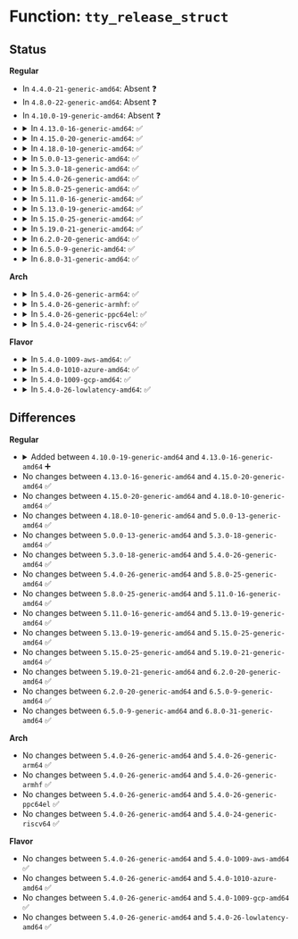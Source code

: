 # Function: <code>tty_release_struct</code>

## Status
<b>Regular</b>
<ul>
<li>
In <code>4.4.0-21-generic-amd64</code>: Absent ❓
</li>
<li>
In <code>4.8.0-22-generic-amd64</code>: Absent ❓
</li>
<li>
In <code>4.10.0-19-generic-amd64</code>: Absent ❓
</li>
<li>
<details>
<summary>In <code>4.13.0-16-generic-amd64</code>: ✅</summary>

```c
void tty_release_struct(struct tty_struct * tty, int idx)
```

```json
{
  "name": "tty_release_struct",
  "collision_type": "Unique Global",
  "inline_type": "No",
  "funcs": [
    {
      "addr": 18446744071584555376,
      "name": "tty_release_struct",
      "external": true,
      "loc": "drivers/tty/tty_io.c:1523",
      "file": "drivers/tty/tty_io.c",
      "inline": "seen, unknown",
      "caller_inline": [],
      "caller_func": [
        "drivers/tty/tty_io.c:tty_release"
      ]
    }
  ],
  "symbols": [
    {
      "addr": 18446744071584555376,
      "name": "tty_release_struct",
      "section": ".text",
      "bind": "STB_GLOBAL",
      "size": 130
    }
  ]
}
```
</details>
</li>
<li>
<details>
<summary>In <code>4.15.0-20-generic-amd64</code>: ✅</summary>

```c
void tty_release_struct(struct tty_struct * tty, int idx)
```

```json
{
  "name": "tty_release_struct",
  "collision_type": "Unique Global",
  "inline_type": "No",
  "funcs": [
    {
      "addr": 18446744071584975664,
      "name": "tty_release_struct",
      "external": true,
      "loc": "drivers/tty/tty_io.c:1575",
      "file": "drivers/tty/tty_io.c",
      "inline": "seen, unknown",
      "caller_inline": [],
      "caller_func": [
        "drivers/tty/tty_io.c:tty_release",
        "drivers/tty/serdev/serdev-ttyport.c:ttyport_close",
        "drivers/tty/serdev/serdev-ttyport.c:ttyport_open"
      ]
    }
  ],
  "symbols": [
    {
      "addr": 18446744071584975664,
      "name": "tty_release_struct",
      "section": ".text",
      "bind": "STB_GLOBAL",
      "size": 71
    }
  ]
}
```
</details>
</li>
<li>
<details>
<summary>In <code>4.18.0-10-generic-amd64</code>: ✅</summary>

```c
void tty_release_struct(struct tty_struct * tty, int idx)
```

```json
{
  "name": "tty_release_struct",
  "collision_type": "Unique Global",
  "inline_type": "No",
  "funcs": [
    {
      "addr": 18446744071585206144,
      "name": "tty_release_struct",
      "external": true,
      "loc": "drivers/tty/tty_io.c:1593",
      "file": "drivers/tty/tty_io.c",
      "inline": "seen, unknown",
      "caller_inline": [],
      "caller_func": [
        "drivers/tty/tty_io.c:tty_release",
        "drivers/tty/serdev/serdev-ttyport.c:ttyport_close",
        "drivers/tty/serdev/serdev-ttyport.c:ttyport_open"
      ]
    }
  ],
  "symbols": [
    {
      "addr": 18446744071585206144,
      "name": "tty_release_struct",
      "section": ".text",
      "bind": "STB_GLOBAL",
      "size": 71
    }
  ]
}
```
</details>
</li>
<li>
<details>
<summary>In <code>5.0.0-13-generic-amd64</code>: ✅</summary>

```c
void tty_release_struct(struct tty_struct * tty, int idx)
```

```json
{
  "name": "tty_release_struct",
  "collision_type": "Unique Global",
  "inline_type": "No",
  "funcs": [
    {
      "addr": 18446744071585325024,
      "name": "tty_release_struct",
      "external": true,
      "loc": "drivers/tty/tty_io.c:1605",
      "file": "drivers/tty/tty_io.c",
      "inline": "seen, unknown",
      "caller_inline": [],
      "caller_func": [
        "drivers/tty/tty_io.c:tty_release",
        "drivers/tty/serdev/serdev-ttyport.c:ttyport_close",
        "drivers/tty/serdev/serdev-ttyport.c:ttyport_open"
      ]
    }
  ],
  "symbols": [
    {
      "addr": 18446744071585325024,
      "name": "tty_release_struct",
      "section": ".text",
      "bind": "STB_GLOBAL",
      "size": 71
    }
  ]
}
```
</details>
</li>
<li>
<details>
<summary>In <code>5.3.0-18-generic-amd64</code>: ✅</summary>

```c
void tty_release_struct(struct tty_struct * tty, int idx)
```

```json
{
  "name": "tty_release_struct",
  "collision_type": "Unique Global",
  "inline_type": "No",
  "funcs": [
    {
      "addr": 18446744071585536944,
      "name": "tty_release_struct",
      "external": true,
      "loc": "drivers/tty/tty_io.c:1607",
      "file": "drivers/tty/tty_io.c",
      "inline": "seen, unknown",
      "caller_inline": [],
      "caller_func": [
        "drivers/tty/tty_io.c:tty_release",
        "drivers/tty/serdev/serdev-ttyport.c:ttyport_close",
        "drivers/tty/serdev/serdev-ttyport.c:ttyport_open"
      ]
    }
  ],
  "symbols": [
    {
      "addr": 18446744071585536944,
      "name": "tty_release_struct",
      "section": ".text",
      "bind": "STB_GLOBAL",
      "size": 73
    }
  ]
}
```
</details>
</li>
<li>
<details>
<summary>In <code>5.4.0-26-generic-amd64</code>: ✅</summary>

```c
void tty_release_struct(struct tty_struct * tty, int idx)
```

```json
{
  "name": "tty_release_struct",
  "collision_type": "Unique Global",
  "inline_type": "No",
  "funcs": [
    {
      "addr": 18446744071585677856,
      "name": "tty_release_struct",
      "external": true,
      "loc": "drivers/tty/tty_io.c:1607",
      "file": "drivers/tty/tty_io.c",
      "inline": "seen, unknown",
      "caller_inline": [],
      "caller_func": [
        "drivers/tty/tty_io.c:tty_release",
        "drivers/tty/serdev/serdev-ttyport.c:ttyport_close",
        "drivers/tty/serdev/serdev-ttyport.c:ttyport_open"
      ]
    }
  ],
  "symbols": [
    {
      "addr": 18446744071585677856,
      "name": "tty_release_struct",
      "section": ".text",
      "bind": "STB_GLOBAL",
      "size": 73
    }
  ]
}
```
</details>
</li>
<li>
<details>
<summary>In <code>5.8.0-25-generic-amd64</code>: ✅</summary>

```c
void tty_release_struct(struct tty_struct * tty, int idx)
```

```json
{
  "name": "tty_release_struct",
  "collision_type": "Unique Global",
  "inline_type": "No",
  "funcs": [
    {
      "addr": 18446744071586403984,
      "name": "tty_release_struct",
      "external": true,
      "loc": "drivers/tty/tty_io.c:1609",
      "file": "drivers/tty/tty_io.c",
      "inline": "seen, unknown",
      "caller_inline": [],
      "caller_func": [
        "drivers/tty/tty_io.c:tty_release",
        "drivers/tty/serdev/serdev-ttyport.c:ttyport_close",
        "drivers/tty/serdev/serdev-ttyport.c:ttyport_open"
      ]
    }
  ],
  "symbols": [
    {
      "addr": 18446744071586403984,
      "name": "tty_release_struct",
      "section": ".text",
      "bind": "STB_GLOBAL",
      "size": 136
    }
  ]
}
```
</details>
</li>
<li>
<details>
<summary>In <code>5.11.0-16-generic-amd64</code>: ✅</summary>

```c
void tty_release_struct(struct tty_struct * tty, int idx)
```

```json
{
  "name": "tty_release_struct",
  "collision_type": "Unique Global",
  "inline_type": "No",
  "funcs": [
    {
      "addr": 18446744071586519136,
      "name": "tty_release_struct",
      "external": true,
      "loc": "drivers/tty/tty_io.c:1693",
      "file": "drivers/tty/tty_io.c",
      "inline": "seen, unknown",
      "caller_inline": [],
      "caller_func": [
        "drivers/tty/tty_io.c:tty_release",
        "drivers/tty/serdev/serdev-ttyport.c:ttyport_close",
        "drivers/tty/serdev/serdev-ttyport.c:ttyport_open"
      ]
    }
  ],
  "symbols": [
    {
      "addr": 18446744071586519136,
      "name": "tty_release_struct",
      "section": ".text",
      "bind": "STB_GLOBAL",
      "size": 136
    }
  ]
}
```
</details>
</li>
<li>
<details>
<summary>In <code>5.13.0-19-generic-amd64</code>: ✅</summary>

```c
void tty_release_struct(struct tty_struct * tty, int idx)
```

```json
{
  "name": "tty_release_struct",
  "collision_type": "Unique Global",
  "inline_type": "No",
  "funcs": [
    {
      "addr": 18446744071586404080,
      "name": "tty_release_struct",
      "external": true,
      "loc": "drivers/tty/tty_io.c:1708",
      "file": "drivers/tty/tty_io.c",
      "inline": "seen, unknown",
      "caller_inline": [],
      "caller_func": [
        "drivers/tty/tty_io.c:tty_release",
        "drivers/tty/serdev/serdev-ttyport.c:ttyport_close",
        "drivers/tty/serdev/serdev-ttyport.c:ttyport_open"
      ]
    }
  ],
  "symbols": [
    {
      "addr": 18446744071586404080,
      "name": "tty_release_struct",
      "section": ".text",
      "bind": "STB_GLOBAL",
      "size": 136
    }
  ]
}
```
</details>
</li>
<li>
<details>
<summary>In <code>5.15.0-25-generic-amd64</code>: ✅</summary>

```c
void tty_release_struct(struct tty_struct * tty, int idx)
```

```json
{
  "name": "tty_release_struct",
  "collision_type": "Unique Global",
  "inline_type": "No",
  "funcs": [
    {
      "addr": 18446744071586930864,
      "name": "tty_release_struct",
      "external": true,
      "loc": "drivers/tty/tty_io.c:1701",
      "file": "drivers/tty/tty_io.c",
      "inline": "seen, unknown",
      "caller_inline": [],
      "caller_func": [
        "drivers/tty/tty_io.c:tty_release",
        "drivers/tty/serdev/serdev-ttyport.c:ttyport_close",
        "drivers/tty/serdev/serdev-ttyport.c:ttyport_open"
      ]
    }
  ],
  "symbols": [
    {
      "addr": 18446744071586930864,
      "name": "tty_release_struct",
      "section": ".text",
      "bind": "STB_GLOBAL",
      "size": 136
    }
  ]
}
```
</details>
</li>
<li>
<details>
<summary>In <code>5.19.0-21-generic-amd64</code>: ✅</summary>

```c
void tty_release_struct(struct tty_struct * tty, int idx)
```

```json
{
  "name": "tty_release_struct",
  "collision_type": "Unique Global",
  "inline_type": "No",
  "funcs": [
    {
      "addr": 18446744071588225168,
      "name": "tty_release_struct",
      "external": true,
      "loc": "drivers/tty/tty_io.c:1689",
      "file": "drivers/tty/tty_io.c",
      "inline": "seen, unknown",
      "caller_inline": [],
      "caller_func": [
        "drivers/tty/tty_io.c:tty_release",
        "drivers/tty/serdev/serdev-ttyport.c:ttyport_close",
        "drivers/tty/serdev/serdev-ttyport.c:ttyport_open"
      ]
    }
  ],
  "symbols": [
    {
      "addr": 18446744071588225168,
      "name": "tty_release_struct",
      "section": ".text",
      "bind": "STB_GLOBAL",
      "size": 140
    }
  ]
}
```
</details>
</li>
<li>
<details>
<summary>In <code>6.2.0-20-generic-amd64</code>: ✅</summary>

```c
void tty_release_struct(struct tty_struct * tty, int idx)
```

```json
{
  "name": "tty_release_struct",
  "collision_type": "Unique Global",
  "inline_type": "No",
  "funcs": [
    {
      "addr": 18446744071589633984,
      "name": "tty_release_struct",
      "external": true,
      "loc": "drivers/tty/tty_io.c:1684",
      "file": "drivers/tty/tty_io.c",
      "inline": "seen, unknown",
      "caller_inline": [],
      "caller_func": [
        "drivers/tty/tty_io.c:tty_release",
        "drivers/tty/serdev/serdev-ttyport.c:ttyport_close",
        "drivers/tty/serdev/serdev-ttyport.c:ttyport_open"
      ]
    }
  ],
  "symbols": [
    {
      "addr": 18446744071589633984,
      "name": "tty_release_struct",
      "section": ".text",
      "bind": "STB_GLOBAL",
      "size": 140
    }
  ]
}
```
</details>
</li>
<li>
<details>
<summary>In <code>6.5.0-9-generic-amd64</code>: ✅</summary>

```c
void tty_release_struct(struct tty_struct * tty, int idx)
```

```json
{
  "name": "tty_release_struct",
  "collision_type": "Unique Global",
  "inline_type": "No",
  "funcs": [
    {
      "addr": 18446744071589937024,
      "name": "tty_release_struct",
      "external": true,
      "loc": "drivers/tty/tty_io.c:1693",
      "file": "drivers/tty/tty_io.c",
      "inline": "seen, unknown",
      "caller_inline": [],
      "caller_func": [
        "drivers/tty/tty_io.c:tty_release",
        "drivers/tty/serdev/serdev-ttyport.c:ttyport_close",
        "drivers/tty/serdev/serdev-ttyport.c:ttyport_open"
      ]
    }
  ],
  "symbols": [
    {
      "addr": 18446744071589937024,
      "name": "tty_release_struct",
      "section": ".text",
      "bind": "STB_GLOBAL",
      "size": 140
    }
  ]
}
```
</details>
</li>
<li>
<details>
<summary>In <code>6.8.0-31-generic-amd64</code>: ✅</summary>

```c
void tty_release_struct(struct tty_struct * tty, int idx)
```

```json
{
  "name": "tty_release_struct",
  "collision_type": "Unique Global",
  "inline_type": "No",
  "funcs": [
    {
      "addr": 18446744071590275568,
      "name": "tty_release_struct",
      "external": true,
      "loc": "drivers/tty/tty_io.c:1691",
      "file": "drivers/tty/tty_io.c",
      "inline": "seen, unknown",
      "caller_inline": [],
      "caller_func": [
        "drivers/tty/tty_io.c:tty_release",
        "drivers/tty/serdev/serdev-ttyport.c:ttyport_close",
        "drivers/tty/serdev/serdev-ttyport.c:ttyport_open"
      ]
    }
  ],
  "symbols": [
    {
      "addr": 18446744071590275568,
      "name": "tty_release_struct",
      "section": ".text",
      "bind": "STB_GLOBAL",
      "size": 140
    }
  ]
}
```
</details>
</li>
</ul>
<b>Arch</b>
<ul>
<li>
<details>
<summary>In <code>5.4.0-26-generic-arm64</code>: ✅</summary>

```c
void tty_release_struct(struct tty_struct * tty, int idx)
```

```json
{
  "name": "tty_release_struct",
  "collision_type": "Unique Global",
  "inline_type": "No",
  "funcs": [
    {
      "addr": 18446603336498345056,
      "name": "tty_release_struct",
      "external": true,
      "loc": "drivers/tty/tty_io.c:1607",
      "file": "drivers/tty/tty_io.c",
      "inline": "seen, unknown",
      "caller_inline": [],
      "caller_func": [
        "drivers/tty/tty_io.c:tty_release",
        "drivers/tty/serdev/serdev-ttyport.c:ttyport_close",
        "drivers/tty/serdev/serdev-ttyport.c:ttyport_open"
      ]
    }
  ],
  "symbols": [
    {
      "addr": 18446603336498345056,
      "name": "tty_release_struct",
      "section": ".text",
      "bind": "STB_GLOBAL",
      "size": 100
    }
  ]
}
```
</details>
</li>
<li>
<details>
<summary>In <code>5.4.0-26-generic-armhf</code>: ✅</summary>

```c
void tty_release_struct(struct tty_struct * tty, int idx)
```

```json
{
  "name": "tty_release_struct",
  "collision_type": "Unique Global",
  "inline_type": "No",
  "funcs": [
    {
      "addr": 3231037392,
      "name": "tty_release_struct",
      "external": true,
      "loc": "drivers/tty/tty_io.c:1607",
      "file": "drivers/tty/tty_io.c",
      "inline": "seen, unknown",
      "caller_inline": [],
      "caller_func": [
        "drivers/tty/tty_io.c:tty_release",
        "drivers/tty/serdev/serdev-ttyport.c:ttyport_close",
        "drivers/tty/serdev/serdev-ttyport.c:ttyport_open"
      ]
    }
  ],
  "symbols": [
    {
      "addr": 3231037392,
      "name": "tty_release_struct",
      "section": ".text",
      "bind": "STB_GLOBAL",
      "size": 80
    }
  ]
}
```
</details>
</li>
<li>
<details>
<summary>In <code>5.4.0-26-generic-ppc64el</code>: ✅</summary>

```c
void tty_release_struct(struct tty_struct * tty, int idx)
```

```json
{
  "name": "tty_release_struct",
  "collision_type": "Unique Global",
  "inline_type": "No",
  "funcs": [
    {
      "addr": 13835058055291526880,
      "name": "tty_release_struct",
      "external": true,
      "loc": "drivers/tty/tty_io.c:1607",
      "file": "drivers/tty/tty_io.c",
      "inline": "seen, unknown",
      "caller_inline": [],
      "caller_func": [
        "drivers/tty/tty_io.c:tty_release",
        "drivers/tty/serdev/serdev-ttyport.c:ttyport_close",
        "drivers/tty/serdev/serdev-ttyport.c:ttyport_open"
      ]
    }
  ],
  "symbols": [
    {
      "addr": 13835058055291526880,
      "name": "tty_release_struct",
      "section": ".text",
      "bind": "STB_GLOBAL",
      "size": 128
    }
  ]
}
```
</details>
</li>
<li>
<details>
<summary>In <code>5.4.0-24-generic-riscv64</code>: ✅</summary>

```c
void tty_release_struct(struct tty_struct * tty, int idx)
```

```json
{
  "name": "tty_release_struct",
  "collision_type": "Unique Global",
  "inline_type": "No",
  "funcs": [
    {
      "addr": 18446743936276026072,
      "name": "tty_release_struct",
      "external": true,
      "loc": "drivers/tty/tty_io.c:1607",
      "file": "drivers/tty/tty_io.c",
      "inline": "seen, unknown",
      "caller_inline": [],
      "caller_func": [
        "drivers/tty/tty_io.c:tty_release",
        "drivers/tty/serdev/serdev-ttyport.c:ttyport_close",
        "drivers/tty/serdev/serdev-ttyport.c:ttyport_open"
      ]
    }
  ],
  "symbols": [
    {
      "addr": 18446743936276026072,
      "name": "tty_release_struct",
      "section": ".text",
      "bind": "STB_GLOBAL",
      "size": 102
    }
  ]
}
```
</details>
</li>
</ul>
<b>Flavor</b>
<ul>
<li>
<details>
<summary>In <code>5.4.0-1009-aws-amd64</code>: ✅</summary>

```c
void tty_release_struct(struct tty_struct * tty, int idx)
```

```json
{
  "name": "tty_release_struct",
  "collision_type": "Unique Global",
  "inline_type": "No",
  "funcs": [
    {
      "addr": 18446744071585438880,
      "name": "tty_release_struct",
      "external": true,
      "loc": "drivers/tty/tty_io.c:1607",
      "file": "drivers/tty/tty_io.c",
      "inline": "seen, unknown",
      "caller_inline": [],
      "caller_func": [
        "drivers/tty/tty_io.c:tty_release",
        "drivers/tty/serdev/serdev-ttyport.c:ttyport_close",
        "drivers/tty/serdev/serdev-ttyport.c:ttyport_open"
      ]
    }
  ],
  "symbols": [
    {
      "addr": 18446744071585438880,
      "name": "tty_release_struct",
      "section": ".text",
      "bind": "STB_GLOBAL",
      "size": 73
    }
  ]
}
```
</details>
</li>
<li>
<details>
<summary>In <code>5.4.0-1010-azure-amd64</code>: ✅</summary>

```c
void tty_release_struct(struct tty_struct * tty, int idx)
```

```json
{
  "name": "tty_release_struct",
  "collision_type": "Unique Global",
  "inline_type": "No",
  "funcs": [
    {
      "addr": 18446744071585308912,
      "name": "tty_release_struct",
      "external": true,
      "loc": "drivers/tty/tty_io.c:1607",
      "file": "drivers/tty/tty_io.c",
      "inline": "seen, unknown",
      "caller_inline": [],
      "caller_func": [
        "drivers/tty/tty_io.c:tty_release"
      ]
    }
  ],
  "symbols": [
    {
      "addr": 18446744071585308912,
      "name": "tty_release_struct",
      "section": ".text",
      "bind": "STB_GLOBAL",
      "size": 73
    }
  ]
}
```
</details>
</li>
<li>
<details>
<summary>In <code>5.4.0-1009-gcp-amd64</code>: ✅</summary>

```c
void tty_release_struct(struct tty_struct * tty, int idx)
```

```json
{
  "name": "tty_release_struct",
  "collision_type": "Unique Global",
  "inline_type": "No",
  "funcs": [
    {
      "addr": 18446744071585628256,
      "name": "tty_release_struct",
      "external": true,
      "loc": "drivers/tty/tty_io.c:1607",
      "file": "drivers/tty/tty_io.c",
      "inline": "seen, unknown",
      "caller_inline": [],
      "caller_func": [
        "drivers/tty/tty_io.c:tty_release",
        "drivers/tty/serdev/serdev-ttyport.c:ttyport_close",
        "drivers/tty/serdev/serdev-ttyport.c:ttyport_open"
      ]
    }
  ],
  "symbols": [
    {
      "addr": 18446744071585628256,
      "name": "tty_release_struct",
      "section": ".text",
      "bind": "STB_GLOBAL",
      "size": 73
    }
  ]
}
```
</details>
</li>
<li>
<details>
<summary>In <code>5.4.0-26-lowlatency-amd64</code>: ✅</summary>

```c
void tty_release_struct(struct tty_struct * tty, int idx)
```

```json
{
  "name": "tty_release_struct",
  "collision_type": "Unique Global",
  "inline_type": "No",
  "funcs": [
    {
      "addr": 18446744071585739280,
      "name": "tty_release_struct",
      "external": true,
      "loc": "drivers/tty/tty_io.c:1607",
      "file": "drivers/tty/tty_io.c",
      "inline": "seen, unknown",
      "caller_inline": [],
      "caller_func": [
        "drivers/tty/tty_io.c:tty_release",
        "drivers/tty/serdev/serdev-ttyport.c:ttyport_close",
        "drivers/tty/serdev/serdev-ttyport.c:ttyport_open"
      ]
    }
  ],
  "symbols": [
    {
      "addr": 18446744071585739280,
      "name": "tty_release_struct",
      "section": ".text",
      "bind": "STB_GLOBAL",
      "size": 73
    }
  ]
}
```
</details>
</li>
</ul>

## Differences
<b>Regular</b>
<ul>
<li>
<details>
<summary>Added between <code>4.10.0-19-generic-amd64</code> and <code>4.13.0-16-generic-amd64</code> ➕</summary>

```c
void tty_release_struct(struct tty_struct * tty, int idx)
```
</details>
</li>
<li>
No changes between <code>4.13.0-16-generic-amd64</code> and <code>4.15.0-20-generic-amd64</code> ✅
</li>
<li>
No changes between <code>4.15.0-20-generic-amd64</code> and <code>4.18.0-10-generic-amd64</code> ✅
</li>
<li>
No changes between <code>4.18.0-10-generic-amd64</code> and <code>5.0.0-13-generic-amd64</code> ✅
</li>
<li>
No changes between <code>5.0.0-13-generic-amd64</code> and <code>5.3.0-18-generic-amd64</code> ✅
</li>
<li>
No changes between <code>5.3.0-18-generic-amd64</code> and <code>5.4.0-26-generic-amd64</code> ✅
</li>
<li>
No changes between <code>5.4.0-26-generic-amd64</code> and <code>5.8.0-25-generic-amd64</code> ✅
</li>
<li>
No changes between <code>5.8.0-25-generic-amd64</code> and <code>5.11.0-16-generic-amd64</code> ✅
</li>
<li>
No changes between <code>5.11.0-16-generic-amd64</code> and <code>5.13.0-19-generic-amd64</code> ✅
</li>
<li>
No changes between <code>5.13.0-19-generic-amd64</code> and <code>5.15.0-25-generic-amd64</code> ✅
</li>
<li>
No changes between <code>5.15.0-25-generic-amd64</code> and <code>5.19.0-21-generic-amd64</code> ✅
</li>
<li>
No changes between <code>5.19.0-21-generic-amd64</code> and <code>6.2.0-20-generic-amd64</code> ✅
</li>
<li>
No changes between <code>6.2.0-20-generic-amd64</code> and <code>6.5.0-9-generic-amd64</code> ✅
</li>
<li>
No changes between <code>6.5.0-9-generic-amd64</code> and <code>6.8.0-31-generic-amd64</code> ✅
</li>
</ul>
<b>Arch</b>
<ul>
<li>
No changes between <code>5.4.0-26-generic-amd64</code> and <code>5.4.0-26-generic-arm64</code> ✅
</li>
<li>
No changes between <code>5.4.0-26-generic-amd64</code> and <code>5.4.0-26-generic-armhf</code> ✅
</li>
<li>
No changes between <code>5.4.0-26-generic-amd64</code> and <code>5.4.0-26-generic-ppc64el</code> ✅
</li>
<li>
No changes between <code>5.4.0-26-generic-amd64</code> and <code>5.4.0-24-generic-riscv64</code> ✅
</li>
</ul>
<b>Flavor</b>
<ul>
<li>
No changes between <code>5.4.0-26-generic-amd64</code> and <code>5.4.0-1009-aws-amd64</code> ✅
</li>
<li>
No changes between <code>5.4.0-26-generic-amd64</code> and <code>5.4.0-1010-azure-amd64</code> ✅
</li>
<li>
No changes between <code>5.4.0-26-generic-amd64</code> and <code>5.4.0-1009-gcp-amd64</code> ✅
</li>
<li>
No changes between <code>5.4.0-26-generic-amd64</code> and <code>5.4.0-26-lowlatency-amd64</code> ✅
</li>
</ul>
